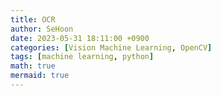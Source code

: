 ```yaml
---
title: OCR
author: SeHoon
date: 2023-05-31 18:11:00 +0900
categories: [Vision Machine Learning, OpenCV]
tags: [machine learning, python]
math: true
mermaid: true
---
```


